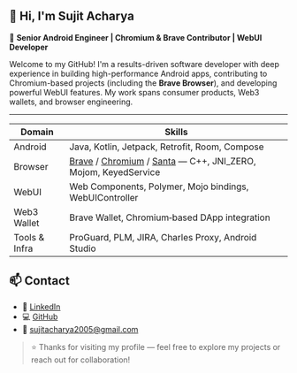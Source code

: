 ##  👋 Hi, I'm Sujit Acharya
🚀 **Senior Android Engineer | Chromium & Brave Contributor | WebUI Developer**

Welcome to my GitHub! I'm a results-driven software developer with deep experience in building high-performance Android apps, contributing to Chromium-based projects (including the **Brave Browser**), and developing powerful WebUI features. My work spans consumer products, Web3 wallets, and browser engineering.

---



| Domain        | Skills |
|---------------|--------|
| Android       | Java, Kotlin, Jetpack, Retrofit, Room, Compose |
| Browser       | [Brave](https://brave.com) / [Chromium](https://www.chromium.org) / [Santa](https://www.santabrowser.com) — C++, JNI_ZERO, Mojom, KeyedService |
| WebUI         | Web Components, Polymer, Mojo bindings, WebUIController |
| Web3 Wallet   | Brave Wallet, Chromium‑based DApp integration |
| Tools & Infra | ProGuard, PLM, JIRA, Charles Proxy, Android Studio |



## 📫 Contact

- 🔗 [LinkedIn](https://linkedin.com/in/sujit-acharya/)
- 💻 [GitHub](https://github.com/sujitacharya2005)
- 📧 sujitacharya2005@gmail.com

> ⭐ Thanks for visiting my profile — feel free to explore my projects or reach out for collaboration!

